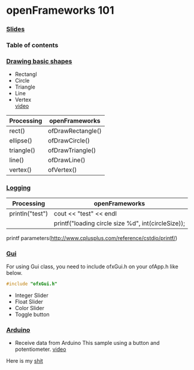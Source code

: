 # openFrameworks 101

### [Slides](https://github.com/sleepy-maker/openFrameworks101/blob/master/openFrameworks101.pdf)

### Table of contents
### [Drawing basic shapes](https://github.com/sleepy-maker/openFrameworks101/tree/master/basicShapes)  
   * Rectangl  
   * Circle  
   * Triangle  
   * Line   
   * Vertex  
   [video](https://www.instagram.com/p/BVlAv8xBcxs/)
   
| Processing  | openFrameworks |
| ------------- | ------------- |
| rect()  | ofDrawRectangle()  |
| ellipse()  | ofDrawCircle()  |
| triangle()  | ofDrawTriangle()  |
| line()  | ofDrawLine()  |
| vertex()  | ofVertex()  |


### [Logging](https://github.com/sleepy-maker/openFrameworks101/tree/master/sampleSketch)  

| Processing  | openFrameworks |
| ------------- | ------------- |
| println("test")  | cout << "test" << endl |
|                  |printf("loading circle size %d", int(circleSize)); |

printf parameters(http://www.cplusplus.com/reference/cstdio/printf/)

### [Gui](#)
For using Gui class, you need to include ofxGui.h on your ofApp.h like below.  
```cpp
#include "ofxGui.h"
```
  * Integer Slider
  * Float Slider
  * Color Slider
  * Toggle button
### [Arduino](#)  
   * Receive data from Arduino 
   This sample using a button and potentiometer.
   [video](https://www.instagram.com/p/BVk0V_xht9C/)
   

Here is my [shit](https://github.com/sleepy-maker/30days-openframeworks)

